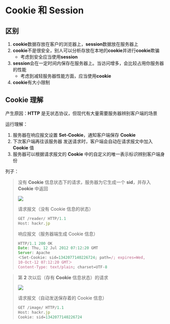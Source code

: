 # Cookie 和 Session

## 区别

1. **cookie**数据存放在客户的浏览器上，**session**数据放在服务器上
2. **cookie**不是很安全，别人可以分析存放在本地的**cookie**并进行**cookie**欺骗
   - 考虑到安全应当使用**session**
3. **session**会在一定时间内保存在服务器上。当访问增多，会比较占用你服务器的性能
   - 考虑到减轻服务器性能方面，应当使用**cookie**
4. **cookie**有大小限制

## Cookie 理解

产生原因：**HTTP** 是无状态协议，但现代有大量需要服务器辨别客户端的场景

运行理解：

1. 服务器在响应报文设置 **Set-Cookie**，通知客户端保存 **Cookie**
2. 下次客户端再往该服务器 发送请求时，客户端会自动在请求报文中加入 **Cookie** 值
3. 服务器可以根据请求报文的 **Cookie** 中的自定义的唯一表示标识辨别客户端身份

列子：

> 没有 **Cookie** 信息状态下的请求，服务器为它生成一个 **sid**，并存入 **Cookie** 中返回
>
> ![](https://cdn.jsdelivr.net/gh/kingmusi/blogImages/img/202204111915613.png)
>
> 请求报文（没有 Cookie 信息的状态）
>
> ```javascript
> GET /reader/ HTTP/1.1
> Host: hackr.jp
> ```
>
> 响应报文（服务器端生成 Cookie 信息）
>
> ```javascript
> HTTP/1.1 200 OK
> Date: Thu, 12 Jul 2012 07:12:20 GMT
> Server: Apache
> ＜Set-Cookie: sid=1342077140226724; path=/; expires=Wed,
> 10-Oct-12 07:12:20 GMT＞
> Content-Type: text/plain; charset=UTF-8
> ```

> 第 **2** 次以后（存有 **Cookie** 信息状态）的请求
>
> ![](https://cdn.jsdelivr.net/gh/kingmusi/blogImages/img/202204111916781.png)
>
> 请求报文（自动发送保存着的 Cookie 信息）
>
> ```javascript
> GET /image/ HTTP/1.1
> Host: hackr.jp
> Cookie: sid=1342077140226724
> ```





